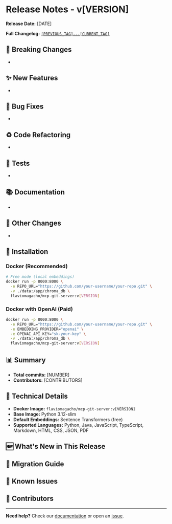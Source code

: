 # Release Notes - v[VERSION]

**Release Date:** [DATE]

**Full Changelog:** [`[PREVIOUS_TAG]...[CURRENT_TAG]`](https://github.com/magacho/mcp-git-server/compare/[PREVIOUS_TAG]...[CURRENT_TAG])

## 🚨 Breaking Changes
<!-- Changes that break compatibility -->
- 

## ✨ New Features
<!-- New features -->
- 

## 🐛 Bug Fixes
<!-- Bug fixes -->
- 

## ♻️ Code Refactoring
<!-- Code refactoring -->
- 

## 🧪 Tests
<!-- Test improvements -->
- 

## 📚 Documentation
<!-- Documentation updates -->
- 

## 🔧 Other Changes
<!-- Other changes (chores, build, etc.) -->
- 

## 🚀 Installation

### Docker (Recommended)

```bash
# Free mode (local embeddings)
docker run -p 8000:8000 \
  -e REPO_URL="https://github.com/your-username/your-repo.git" \
  -v ./data:/app/chroma_db \
  flaviomagacho/mcp-git-server:v[VERSION]
```

### Docker with OpenAI (Paid)

```bash
docker run -p 8000:8000 \
  -e REPO_URL="https://github.com/your-username/your-repo.git" \
  -e EMBEDDING_PROVIDER="openai" \
  -e OPENAI_API_KEY="sk-your-key" \
  -v ./data:/app/chroma_db \
  flaviomagacho/mcp-git-server:v[VERSION]
```

## 📊 Summary

- **Total commits:** [NUMBER]
- **Contributors:** [CONTRIBUTORS]

## 🔧 Technical Details

- **Docker Image:** `flaviomagacho/mcp-git-server:v[VERSION]`
- **Base Image:** Python 3.12-slim
- **Default Embeddings:** Sentence Transformers (free)
- **Supported Languages:** Python, Java, JavaScript, TypeScript, Markdown, HTML, CSS, JSON, PDF

## 🆕 What's New in This Release

<!-- Highlight main feature of the release -->

## 🔄 Migration Guide

<!-- If there are breaking changes, explain how to migrate -->

## 🐛 Known Issues

<!-- Known issues in this version -->

## 🙏 Contributors

<!-- Thank contributors -->

---

**Need help?** Check our [documentation](README.md) or open an [issue](https://github.com/magacho/mcp-git-server/issues).